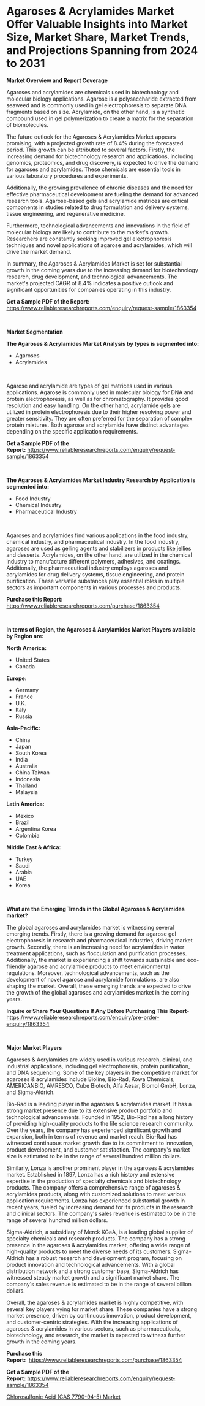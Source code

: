 <p><h1>Agaroses & Acrylamides Market Offer Valuable Insights into Market Size, Market Share, Market Trends, and Projections Spanning from 2024 to 2031</h1></p><p><strong>Market Overview and Report Coverage</strong></p>
<p><p>Agaroses and acrylamides are chemicals used in biotechnology and molecular biology applications. Agarose is a polysaccharide extracted from seaweed and is commonly used in gel electrophoresis to separate DNA fragments based on size. Acrylamide, on the other hand, is a synthetic compound used in gel polymerization to create a matrix for the separation of biomolecules.</p><p>The future outlook for the Agaroses & Acrylamides Market appears promising, with a projected growth rate of 8.4% during the forecasted period. This growth can be attributed to several factors. Firstly, the increasing demand for biotechnology research and applications, including genomics, proteomics, and drug discovery, is expected to drive the demand for agaroses and acrylamides. These chemicals are essential tools in various laboratory procedures and experiments.</p><p>Additionally, the growing prevalence of chronic diseases and the need for effective pharmaceutical development are fueling the demand for advanced research tools. Agarose-based gels and acrylamide matrices are critical components in studies related to drug formulation and delivery systems, tissue engineering, and regenerative medicine.</p><p>Furthermore, technological advancements and innovations in the field of molecular biology are likely to contribute to the market's growth. Researchers are constantly seeking improved gel electrophoresis techniques and novel applications of agarose and acrylamides, which will drive the market demand.</p><p>In summary, the Agaroses & Acrylamides Market is set for substantial growth in the coming years due to the increasing demand for biotechnology research, drug development, and technological advancements. The market's projected CAGR of 8.4% indicates a positive outlook and significant opportunities for companies operating in this industry.</p></p>
<p><strong>Get a Sample PDF of the Report:</strong> <a href="https://www.reliableresearchreports.com/enquiry/request-sample/1863354">https://www.reliableresearchreports.com/enquiry/request-sample/1863354</a></p>
<p>&nbsp;</p>
<p><strong>Market Segmentation</strong></p>
<p><strong>The Agaroses & Acrylamides Market Analysis by types is segmented into:</strong></p>
<p><ul><li>Agaroses</li><li>Acrylamides</li></ul></p>
<p>&nbsp;</p>
<p><p>Agarose and acrylamide are types of gel matrices used in various applications. Agarose is commonly used in molecular biology for DNA and protein electrophoresis, as well as for chromatography. It provides good resolution and easy handling. On the other hand, acrylamide gels are utilized in protein electrophoresis due to their higher resolving power and greater sensitivity. They are often preferred for the separation of complex protein mixtures. Both agarose and acrylamide have distinct advantages depending on the specific application requirements.</p></p>
<p><strong>Get a Sample PDF of the Report:</strong>&nbsp;<a href="https://www.reliableresearchreports.com/enquiry/request-sample/1863354">https://www.reliableresearchreports.com/enquiry/request-sample/1863354</a></p>
<p>&nbsp;</p>
<p><strong>The Agaroses & Acrylamides Market Industry Research by Application is segmented into:</strong></p>
<p><ul><li>Food Industry</li><li>Chemical Industry</li><li>Pharmaceutical Industry</li></ul></p>
<p>&nbsp;</p>
<p><p>Agaroses and acrylamides find various applications in the food industry, chemical industry, and pharmaceutical industry. In the food industry, agaroses are used as gelling agents and stabilizers in products like jellies and desserts. Acrylamides, on the other hand, are utilized in the chemical industry to manufacture different polymers, adhesives, and coatings. Additionally, the pharmaceutical industry employs agaroses and acrylamides for drug delivery systems, tissue engineering, and protein purification. These versatile substances play essential roles in multiple sectors as important components in various processes and products.</p></p>
<p><strong>Purchase this Report:</strong>&nbsp; <a href="https://www.reliableresearchreports.com/purchase/1863354">https://www.reliableresearchreports.com/purchase/1863354</a></p>
<p>&nbsp;</p>
<p><strong>In terms of Region, the Agaroses & Acrylamides Market Players available by Region are:</strong></p>
<p>
    <p> <strong> North America: </strong>
        <ul>
            <li>United States</li>
            <li>Canada</li>
        </ul>
        </p> 
    <p> <strong> Europe: </strong>
        <ul>
            <li>Germany</li>
            <li>France</li>
            <li>U.K.</li>
            <li>Italy</li>
            <li>Russia</li>
        </ul>
        </p> 
    <p> <strong> Asia-Pacific: </strong>
        <ul>
            <li>China</li>
            <li>Japan</li>
            <li>South Korea</li>
            <li>India</li>
            <li>Australia</li>
            <li>China Taiwan</li>
            <li>Indonesia</li>
            <li>Thailand</li>
            <li>Malaysia</li>
        </ul>
        </p> 
    <p> <strong> Latin America: </strong>
        <ul>
            <li>Mexico</li>
            <li>Brazil</li>
            <li>Argentina Korea</li>
            <li>Colombia</li>
        </ul>
        </p> 
    <p> <strong> Middle East & Africa: </strong>
        <ul>
            <li>Turkey</li>
            <li>Saudi</li>
            <li>Arabia</li>
            <li>UAE</li>
            <li>Korea</li>
        </ul>
    </p>
    </p>
<p>&nbsp;</p>
<p><strong>What are the Emerging Trends in the Global Agaroses & Acrylamides market?</strong></p>
<p><p>The global agaroses and acrylamides market is witnessing several emerging trends. Firstly, there is a growing demand for agarose gel electrophoresis in research and pharmaceutical industries, driving market growth. Secondly, there is an increasing need for acrylamides in water treatment applications, such as flocculation and purification processes. Additionally, the market is experiencing a shift towards sustainable and eco-friendly agarose and acrylamide products to meet environmental regulations. Moreover, technological advancements, such as the development of novel agarose and acrylamide formulations, are also shaping the market. Overall, these emerging trends are expected to drive the growth of the global agaroses and acrylamides market in the coming years.</p></p>
<p><strong>Inquire or Share Your Questions If Any Before Purchasing This Report</strong>- <a href="https://www.reliableresearchreports.com/enquiry/pre-order-enquiry/1863354">https://www.reliableresearchreports.com/enquiry/pre-order-enquiry/1863354</a></p>
<p>&nbsp;</p>
<p><strong>Major Market Players</strong></p>
<p><p>Agaroses & Acrylamides are widely used in various research, clinical, and industrial applications, including gel electrophoresis, protein purification, and DNA sequencing. Some of the key players in the competitive market for agaroses & acrylamides include Bioline, Bio-Rad, Kowa Chemicals, AMERICANBIO, AMRESCO, Cube Biotech, Alfa Aesar, Biomol GmbH, Lonza, and Sigma-Aldrich.</p><p>Bio-Rad is a leading player in the agaroses & acrylamides market. It has a strong market presence due to its extensive product portfolio and technological advancements. Founded in 1952, Bio-Rad has a long history of providing high-quality products to the life science research community. Over the years, the company has experienced significant growth and expansion, both in terms of revenue and market reach. Bio-Rad has witnessed continuous market growth due to its commitment to innovation, product development, and customer satisfaction. The company's market size is estimated to be in the range of several hundred million dollars.</p><p>Similarly, Lonza is another prominent player in the agaroses & acrylamides market. Established in 1897, Lonza has a rich history and extensive expertise in the production of specialty chemicals and biotechnology products. The company offers a comprehensive range of agaroses & acrylamides products, along with customized solutions to meet various application requirements. Lonza has experienced substantial growth in recent years, fueled by increasing demand for its products in the research and clinical sectors. The company's sales revenue is estimated to be in the range of several hundred million dollars.</p><p>Sigma-Aldrich, a subsidiary of Merck KGaA, is a leading global supplier of specialty chemicals and research products. The company has a strong presence in the agaroses & acrylamides market, offering a wide range of high-quality products to meet the diverse needs of its customers. Sigma-Aldrich has a robust research and development program, focusing on product innovation and technological advancements. With a global distribution network and a strong customer base, Sigma-Aldrich has witnessed steady market growth and a significant market share. The company's sales revenue is estimated to be in the range of several billion dollars.</p><p>Overall, the agaroses & acrylamides market is highly competitive, with several key players vying for market share. These companies have a strong market presence, driven by continuous innovation, product development, and customer-centric strategies. With the increasing applications of agaroses & acrylamides in various sectors, such as pharmaceuticals, biotechnology, and research, the market is expected to witness further growth in the coming years.</p></p>
<p><strong>Purchase this Report:</strong>&nbsp;&nbsp;<a href="https://www.reliableresearchreports.com/purchase/1863354">https://www.reliableresearchreports.com/purchase/1863354</a></p>
<p></p>
<p><strong>Get a Sample PDF of the Report:</strong>&nbsp;<a href="https://www.reliableresearchreports.com/enquiry/request-sample/1863354">https://www.reliableresearchreports.com/enquiry/request-sample/1863354</a></p>
<p><p><a href="https://github.com/JameTravis/Market-Research-Report-List-2/blob/main/chlorosulfonic-acid-cas-7790-94-5-market.md">Chlorosulfonic Acid (CAS 7790-94-5) Market</a></p></p>